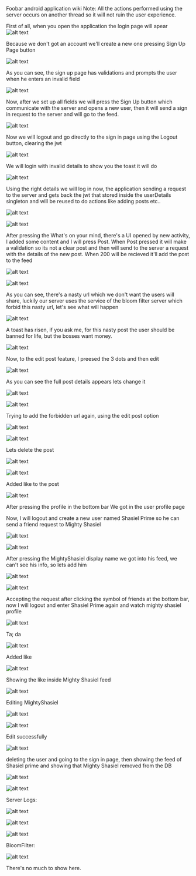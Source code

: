 Foobar android application wiki
Note: All the actions performed using the server occurs on another thread so it will not ruin the user experience.

First of all, when you open the application the login page will apear
![alt text](1.png)

Because we don't got an account we'll create a new one pressing Sign Up Page button

![alt text](signup.png)

As you can see, the sign up page has validations and prompts the user when he enters an invalid field

![alt text](<sign up fields.png>)

Now, after we set up all fields we will press the Sign Up button which communicate with the server and opens a new user,
then it will send a sign in request to the server and will go to the feed.

![alt text](<logout button.png>)

Now we will logout and go directly to the sign in page using the Logout button, clearing the jwt

![alt text](<login again.png>)

We will login with invalid details to show you the toast it will do

![alt text](invalidsignin.png)

Using the right details we will log in now, the application sending a request to the server and gets back the jwt that stored inside the userDetails singleton and will be reused to do actions like adding posts etc..

![alt text](<second feed.png>)

![alt text](<adding first post.png>)

After pressing the What's on your mind, there's a UI opened by new activity, I added some content and I will press Post.
When Post pressed it will make a validation so its not a clear post and then will send to the server a request with the details
of the new post. When 200 will be recieved it'll add the post to the feed

![alt text](<first post in feed.png>)

![alt text](blacklistedpost-1.png)

As you can see, there's a nasty url which we don't want the users will share, luckily our server uses the service of the bloom filter server
which forbid this nasty url, let's see what will happen

![alt text](blacklistedtoast.png)

A toast has risen, if you ask me, for this nasty post the user should be banned for life, but the bosses want money.

![alt text](<edit screen.png>)

Now, to the edit post feature, I preesed the 3 dots and then edit

![alt text](<edit screen-1.png>)

As you can see the full post details appears lets change it

![alt text](<edited photo.png>)

![alt text](editblacklistpost-1.png)

Trying to add the forbidden url again, using the edit post option

![alt text](toastblacklisteditpost.png)

![alt text](deleteoption.png)

Lets delete the post

![alt text](deletedpostfeed.png)

![alt text](likedPost.png)

Added like to the post

![alt text](profilepage.png)

After pressing the profile in the bottom bar We got in the user profile page

Now, I will logout and create a new user named Shasiel Prime so he can send a friend request to Mighty Shasiel

![alt text](user2feedpage.png)

![alt text](MightyFeed.png)

After pressing the MightyShasiel display name we got into his feed, we can't see his info, so lets add him

![alt text](<Friend request sent.png>)

![alt text](<accepting the request.png>)

Accepting the request after clicking the symbol of friends at the bottom bar, now I will logout and enter Shasiel Prime again
and watch mighty shasiel profile

![alt text](MightyShasielprofile.png)

Ta; da 

![alt text](<profile like.png>)

Added like

![alt text](showinglikeinmightyshasielfeed.png)

Showing the like inside Mighty Shasiel feed

![alt text](<edit user option.png>)

Editing MightyShasiel

![alt text](<showing the edit fields.png>)

![alt text](<showing display name changed in feed.png>)

Edit successfully

![alt text](<deleting the user.png>)

deleting the user and going to the sign in page, then showing the feed of Shasiel prime and showing that Mighty Shasiel removed from the DB

![alt text](ShasielPrimeFeedAgain.png)

![alt text](DB.png)



Server Logs:

![alt text](serverlog1.png)

![alt text](serverlog2.png)

![alt text](serverlog3.png)

BloomFilter:

![alt text](image-1.png)

There's no much to show here.

